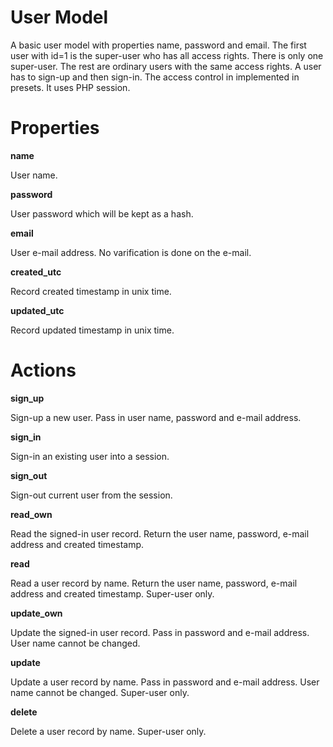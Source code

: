 User Model
==========

A basic user model with properties name, password and email. The first user with id=1 is the super-user who has all access rights. There is only one super-user. The rest are ordinary users with the same access rights. A user has to sign-up and then sign-in. The access control in implemented in presets. It uses PHP session.

# Properties

**name**

User name.

**password**

User password which will be kept as a hash.

**email**

User e-mail address. No varification is done on the e-mail.

**created_utc**

Record created timestamp in unix time.

**updated_utc**

Record updated timestamp in unix time.

# Actions

**sign_up**

Sign-up a new user. Pass in user name, password and e-mail address.

**sign_in**

Sign-in an existing user into a session.

**sign_out**

Sign-out current user from the session.

**read_own**

Read the signed-in user record. Return the user name, password, e-mail address and created timestamp.

**read**

Read a user record by name. Return the user name, password, e-mail address and created timestamp. Super-user only. 

**update_own**

Update the signed-in user record. Pass in password and e-mail address. User name cannot be changed.

**update**

Update a user record by name. Pass in password and e-mail address. User name cannot be changed. Super-user only.

**delete**

Delete a user record by name. Super-user only.
